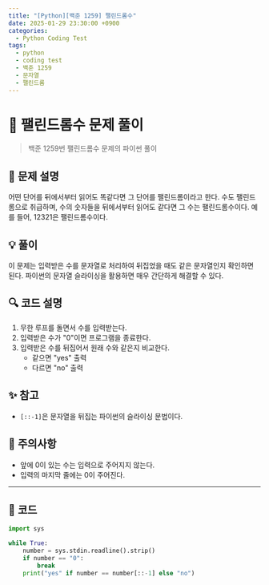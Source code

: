```yaml
---
title: "[Python][백준 1259] 팰린드롬수"
date: 2025-01-29 23:30:00 +0900
categories:
  - Python Coding Test
tags:
  - python
  - coding test
  - 백준 1259
  - 문자열
  - 팰린드롬
---
```


# 🔄 팰린드롬수 문제 풀이

> 백준 1259번 팰린드롬수 문제의 파이썬 풀이

## 📝 문제 설명

어떤 단어를 뒤에서부터 읽어도 똑같다면 그 단어를 팰린드롬이라고 한다. 수도 팰린드롬으로 취급하며, 수의 숫자들을 뒤에서부터 읽어도 같다면 그 수는 팰린드롬수이다. 예를 들어, 12321은 팰린드롬수이다.

## 💡 풀이

이 문제는 입력받은 수를 문자열로 처리하여 뒤집었을 때도 같은 문자열인지 확인하면 된다. 파이썬의 문자열 슬라이싱을 활용하면 매우 간단하게 해결할 수 있다.

## 🔍 코드 설명

1. 무한 루프를 돌면서 수를 입력받는다.
2. 입력받은 수가 "0"이면 프로그램을 종료한다.
3. 입력받은 수를 뒤집어서 원래 수와 같은지 비교한다.
   - 같으면 "yes" 출력
   - 다르면 "no" 출력

## ✨ 참고

- `[::-1]`은 문자열을 뒤집는 파이썬의 슬라이싱 문법이다.

## 🎯 주의사항

- 앞에 0이 있는 수는 입력으로 주어지지 않는다.
- 입력의 마지막 줄에는 0이 주어진다.

---

## 📝 코드

```python
import sys

while True:
    number = sys.stdin.readline().strip()
    if number == "0":
        break
    print("yes" if number == number[::-1] else "no")
``` 